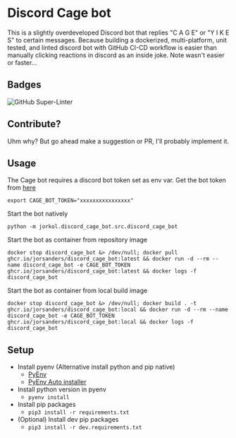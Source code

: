 # Discord Cage bot
This is a slightly overdeveloped Discord bot that replies "C A G E" or "Y I K E S" to certain messages.
Because building a dockerized, multi-platform, unit tested, and linted discord bot with GitHub CI-CD workflow is easier than manually clicking reactions in discord as an inside joke.
Note wasn't easier or faster...

## Badges
![GitHub Super-Linter](https://github.com/JorSanders/discord_cage_bot/workflows/CI%2FCD/badge.svg)

## Contribute?
Uhm why? But go ahead make a suggestion or PR, I'll probably implement it.

## Usage
The Cage bot requires a discord bot token set as env var. Get the bot token from [here](https://discord.com/developers/applications)
```shell
export CAGE_BOT_TOKEN="xxxxxxxxxxxxxxxx"
```

Start the bot natively
```shell
python -m jorkol.discord_cage_bot.src.discord_cage_bot
```

Start the bot as container from repository image
```shell
docker stop discord_cage_bot &> /dev/null; docker pull ghcr.io/jorsanders/discord_cage_bot:latest && docker run -d --rm --name discord_cage_bot -e CAGE_BOT_TOKEN ghcr.io/jorsanders/discord_cage_bot:latest && docker logs -f discord_cage_bot
```

Start the bot as container from local build image
```shell
docker stop discord_cage_bot &> /dev/null; docker build . -t ghcr.io/jorsanders/discord_cage_bot:local && docker run -d --rm --name discord_cage_bot -e CAGE_BOT_TOKEN ghcr.io/jorsanders/discord_cage_bot:local && docker logs -f discord_cage_bot
```

## Setup
- Install pyenv (Alternative install python and pip native)
  - [PyEnv](https://github.com/pyenv/pyenv)
  - [PyEnv Auto installer](https://github.com/pyenv/pyenv#automatic-installer)
- Install python version in pyenv
  - `pyenv install`
- Install pip packages
  - `pip3 install -r requirements.txt`
- (Optional) Install dev pip packages
  - `pip3 install -r dev.requirements.txt`

